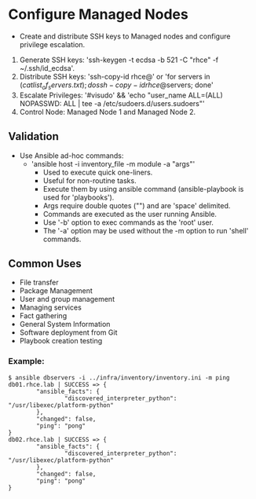 # Configure Managed Nodes

* Create and distribute SSH keys to Managed nodes and configure privilege escalation.
1. Generate SSH keys: 'ssh-keygen -t ecdsa -b 521 -C "rhce" -f ~/.ssh/id_ecdsa'.
2. Distribute SSH keys: 'ssh-copy-id rhce@<node>' or 'for servers in $(cat list_of_servers.txt); do ssh-copy-id rhce@$servers; done'
3. Escalate Privileges: '#visudo' && 'echo "user_name ALL=(ALL) NOPASSWD: ALL | tee -a /etc/sudoers.d/users.sudoers"'
4. Control Node: Managed Node 1 and Managed Node 2.

## Validation
- Use Ansible ad-hoc commands:
  * 'ansible host -i inventory_file -m module -a "args"'
      * Used to execute quick one-liners.
      * Useful for non-routine tasks.
      * Execute them by using ansible command (ansible-playbook is used for 'playbooks').
      * Args require double quotes ("") and are 'space' delimited.
      * Commands are executed as the user running Ansible.
      * Use '-b' option to exec commands as the 'root' user.
      * The '-a' option may be used without the -m option to run 'shell' commands.

## Common Uses 
* File transfer
* Package Management 
* User and group management 
* Managing services
* Fact gathering 
* General System Information 
* Software deployment from Git
* Playbook creation testing

### Example:
```
$ ansible dbservers -i ../infra/inventory/inventory.ini -m ping
db01.rhce.lab | SUCCESS => {
		"ansible_facts": {
				"discovered_interpreter_python": "/usr/libexec/platform-python"
		},
		"changed": false,
		"ping": "pong"
}
db02.rhce.lab | SUCCESS => {
		"ansible_facts": {
				"discovered_interpreter_python": "/usr/libexec/platform-python"
		},
		"changed": false,
		"ping": "pong"
}
```
